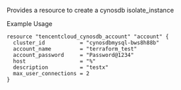 Provides a resource to create a cynosdb isolate_instance

Example Usage

```hcl
resource "tencentcloud_cynosdb_account" "account" {
  cluster_id           = "cynosdbmysql-bws8h88b"
  account_name         = "terraform_test"
  account_password     = "Password@1234"
  host                 = "%"
  description          = "testx"
  max_user_connections = 2
}
```